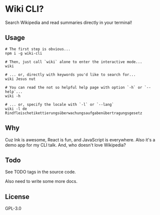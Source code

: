 # Wiki CLI?

Search Wikipedia and read summaries directly in your terminal!

## Usage

```
# The first step is obvious...
npm i -g wiki-cli

# Then, just call `wiki` alone to enter the interactive mode...
wiki

# ... or, directly with keywords you'd like to search for...
wiki Jesus nut

# You can read the not so helpful help page with option `-h` or `--help`...
wiki -h

# ... or, specify the locale with `-l` or `--lang`
wiki -l de Rindfleischetikettierungsüberwachungsaufgabenübertragungsgesetz
```

## Why

Cuz Ink is awesome, React is fun, and JavaScript is everywhere. Also it's a demo app for my CLI talk. And, who doesn't love Wikipedia?

## Todo

See TODO tags in the source code.

Also need to write some more docs.

## License

GPL-3.0
